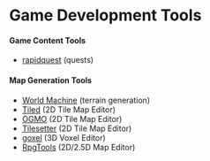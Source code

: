 # Game Development Tools

<div class="row row-cols-lg-2"><div>

#### Game Content Tools

* [rapidquest](https://github.com/radiantone/rapidquest) (quests)

#### Map Generation Tools

* [World Machine](https://www.world-machine.com/) (terrain generation)
* [Tiled](https://www.mapeditor.org/) (2D Tile Map Editor)
* [OGMO](https://ogmo-editor-3.github.io/) (2D Tile Map Editor)
* [Tilesetter](https://led.itch.io/tilesetter) (2D Tile Map Editor)
* [goxel](https://github.com/guillaumechereau/goxel) (3D Voxel Editor)
* [RpgTools](https://gitlab.com/Nightmare_82/charactercreator) (2D/2.5D Map Editor)
</div><div>
</div></div>